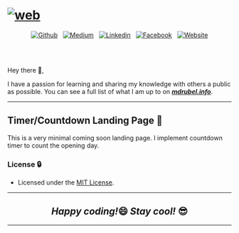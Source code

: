 # [![web](https://user-images.githubusercontent.com/33339942/121630812-aa421380-ca9f-11eb-8fae-a80180800a81.png)](https://www.mdrubel.info)

<div align="center">

[![Github](https://img.shields.io/badge/GitHub-56347C?style=for-the-badge&logo=github&logoColor=white)](https://github.com/mdrubelrana) &nbsp; [![Medium](https://img.shields.io/badge/Medium-12100E?style=for-the-badge&color=success&logo=medium&logoColor=white)](https://dirtybytes.medium.com/) &nbsp; [![Linkedin](https://img.shields.io/badge/LinkedIn-0077B5?style=for-the-badge&logo=linkedin&logoColor=white)](https://www.linkedin.com/in/mohammadrubelrana) &nbsp; [![Facebook](https://img.shields.io/badge/Facebook-1877F2?style=for-the-badge&logo=facebook&logoColor=white)](https://www.facebook.com/dirtybytes) &nbsp; [![Website](https://img.shields.io/badge/Website-008080?style=for-the-badge&logo=Google-chrome&logoColor=white)](https://www.mdrubel.info)

</div>

<br><br>

Hey there 👋,

I have a passion for learning and sharing my knowledge with others a public as possible. You can see a full list of what I am up to on <strong><i>[mdrubel.info](https://www.mdrubel.info)</i></strong>.

---

## Timer/Countdown Landing Page 👊

This is a very minimal coming soon landing page. I implement countdown timer to count the opening day.


### License 🔒

- Licensed under the [MIT License](LICENSE).

---

<h2 align="center"><i>Happy coding!</i>😄 <i>Stay cool!</i> 😎</h2>

---
